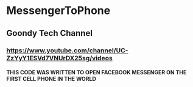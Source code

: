 # MessengerToPhone
## Goondy Tech Channel
### https://www.youtube.com/channel/UC-ZzYyY1ESVd7VNUrDX25sg/videos

#### THIS CODE WAS WRITTEN TO OPEN FACEBOOK MESSENGER ON THE FIRST CELL PHONE IN THE WORLD
